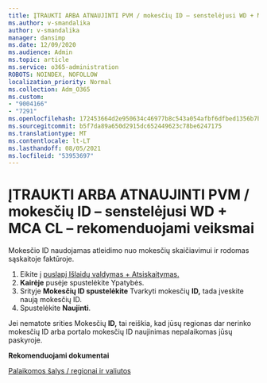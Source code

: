 ```yaml
---
title: ĮTRAUKTI ARBA ATNAUJINTI PVM / mokesčių ID – senstelėjusi WD + MCA CL _ Rekomenduojami veiksmai
ms.author: v-smandalika
author: v-smandalika
manager: dansimp
ms.date: 12/09/2020
ms.audience: Admin
ms.topic: article
ms.service: o365-administration
ROBOTS: NOINDEX, NOFOLLOW
localization_priority: Normal
ms.collection: Adm_O365
ms.custom:
- "9004166"
- "7291"
ms.openlocfilehash: 172453664d2e950634c46977b8c543a054afbf6dfbed1356b7b13416ecf80b22
ms.sourcegitcommit: b5f7da89a650d2915dc652449623c78be6247175
ms.translationtype: MT
ms.contentlocale: lt-LT
ms.lasthandoff: 08/05/2021
ms.locfileid: "53953697"
---
```

# <a name="add-or-update-vattax-id---legacy-wd--mca-cl---recommended-steps"></a>ĮTRAUKTI ARBA ATNAUJINTI PVM / mokesčių ID – senstelėjusi WD + MCA CL – rekomenduojami veiksmai

Mokesčio ID naudojamas atleidimo nuo mokesčių skaičiavimui ir rodomas sąskaitoje faktūroje.

1. Eikite į [puslapį Išlaidų valdymas + Atsiskaitymas.](https://ms.portal.azure.com/#blade/Microsoft_Azure_GTM/ModernBillingMenuBlade/Overview) 
2. **Kairėje** pusėje spustelėkite Ypatybės. 
3. Srityje **Mokesčių ID spustelėkite** Tvarkyti mokesčių **ID,** tada įveskite naują mokesčių ID.
4. Spustelėkite **Naujinti**. 

Jei nematote srities Mokesčių **ID,** tai reiškia, kad jūsų regionas dar nerinko mokesčių ID arba portalo mokesčių ID naujinimas nepalaikomas jūsų paskyroje.

**Rekomenduojami dokumentai**

[Palaikomos šalys / regionai ir valiutos](https://azure.microsoft.com/pricing/faq/)

